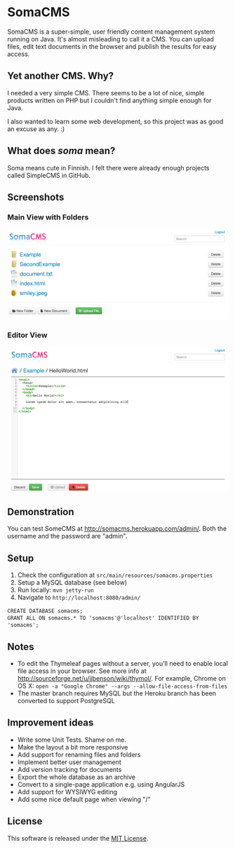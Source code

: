 SomaCMS
=========
SomaCMS is a super-simple, user friendly content management system running on Java. It's almost misleading to call it a
 CMS. You can upload files, edit text documents in the browser and publish the results for easy access.

Yet another CMS. Why?
---------------------
I needed a very simple CMS. There seems to be a lot of nice, simple products written on PHP but I couldn't
find anything simple enough for Java.

I also wanted to learn some web development, so this project was as good an excuse as any. :)

What does *soma* mean?
----------------------
Soma means cute in Finnish. I felt there were already enough projects called SimpleCMS in GitHub.

Screenshots
-----------
### Main View with Folders
![Main view](screenshots/main.png)

### Editor View
![Editor view](screenshots/editor.png)

Demonstration
-------------
You can test SomeCMS at http://somacms.herokuapp.com/admin/. Both the username and the password are "admin".

Setup
-----
1. Check the configuration at `src/main/resources/somacms.properties`
2. Setup a MySQL database (see below)
3. Run locally: `mvn jetty-run`
4. Navigate to `http://localhost:8080/admin/`

```mysql
CREATE DATABASE somacms;
GRANT ALL ON somacms.* TO 'somacms'@'localhost' IDENTIFIED BY 'somacms';
```

Notes
-----
* To edit the Thymeleaf pages without a server, you'll need to enable local file access in your browser. See more info at
http://sourceforge.net/u/jjbenson/wiki/thymol/. For example, Chrome on OS X: `open -a "Google Chrome" --args --allow-file-access-from-files`
* The master branch requires MySQL but the Heroku branch has been converted to support PostgreSQL

Improvement ideas
-----------------
* Write some Unit Tests. Shame on me.
* Make the layout a bit more responsive
* Add support for renaming files and folders
* Implement better user management
* Add version tracking for documents
* Export the whole database as an archive
* Convert to a single-page application e.g. using AngularJS
* Add support for WYSIWYG editing
* Add some nice default page when viewing "/"


License
-------
This software is released under the [MIT License](MIT-LICENSE.txt).